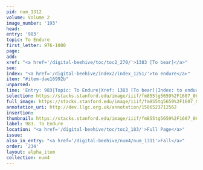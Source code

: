 ```yaml
---
pid: num_1312
volume: Volume 2
image_number: '193'
head: 
entry: '983'
topic: To Endure
first_letter: 976-1000
page: 
add: 
xref: "<a href='/digital-beehive/toc/toc2_270/'>1383 [To bear]</a>"
see: 
index: "<a href='/digital-beehive/index2/index_1251/'>to endure</a>"
item: "#item-dae16992b"
unparsed: 
line: 'Entry: 983|Topic: To Endure|Xref: 1383 [To bear]|Index: to endure|#item-dae16992b'
selection: https://stacks.stanford.edu/image/iiif/fm855tg5659%2F1607_0660/384,852,2547,299/full/0/default.jpg
full_image: https://stacks.stanford.edu/image/iiif/fm855tg5659%2F1607_0660/full/full/0/default.jpg
annotation_uri: http://dev.llgc.org.uk/annotation/1586523712562
insertion: 
thumbnail: https://stacks.stanford.edu/image/iiif/fm855tg5659%2F1607_0660/384,852,600,180/250,/0/default.jpg
label: 983. To Endure
location: "<a href='/digital-beehive/toc/toc2_183/'>Full Page</a>"
issue: 
also_in_entry: "<a href='/digital-beehive/num4/num_1311'>Fall</a>"
order: '234'
layout: alpha_item
collection: num4
---
```

